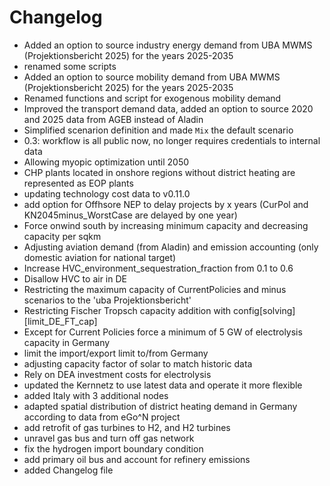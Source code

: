 # Changelog
- Added an option to source industry energy demand from UBA MWMS (Projektionsbericht 2025) for the years 2025-2035
- renamed some scripts
- Added an option to source mobility demand from UBA MWMS (Projektionsbericht 2025) for the years 2025-2035
- Renamed functions and script for exogenous mobility demand
- Improved the transport demand data, added an option to source 2020 and 2025 data from AGEB instead of Aladin
- Simplified scenarion definition and made `Mix` the default scenario
- 0.3: workflow is all public now, no longer requires credentials to internal data
- Allowing myopic optimization until 2050
- CHP plants located in onshore regions without district heating are represented as EOP plants
- updating technology cost data to v0.11.0
- add option for Offhsore NEP to delay projects by x years (CurPol and KN2045minus_WorstCase are delayed by one year)
- Force onwind south by increasing minimum capacity and decreasing capacity per sqkm
- Adjusting aviation demand (from Aladin) and emission accounting (only domestic aviation for national target)
- Increase HVC_environment_sequestration_fraction from 0.1 to 0.6
- Disallow HVC to air in DE
- Restricting the maximum capacity of CurrentPolicies and minus scenarios to the 'uba Projektionsbericht'
- Restricting Fischer Tropsch capacity addition with config[solving][limit_DE_FT_cap]
- Except for Current Policies force a minimum of 5 GW of electrolysis capacity in Germany
- limit the import/export limit to/from Germany
- adjusting capacity factor of solar to match historic data
- Rely on DEA investment costs for electrolysis
- updated the Kernnetz to use latest data and operate it more flexible
- added Italy with 3 additional nodes
- adapted spatial distribution of district heating demand in Germany according to data from eGo^N project
- add retrofit of gas turbines to H2, and H2 turbines
- unravel gas bus and turn off gas network
- fix the hydrogen import boundary condition
- add primary oil bus and account for refinery emissions
- added Changelog file
